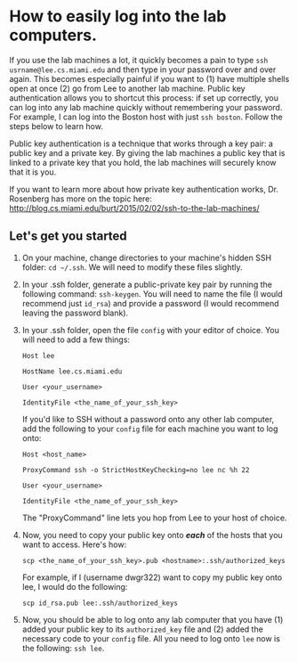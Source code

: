 # How to easily log into the lab computers.

If you use the lab machines a lot, it quickly becomes a pain to type `ssh usrname@lee.cs.miami.edu` and then type in your password over and over again. This becomes especially painful if you want to (1) have multiple shells open at once (2) go from Lee to another lab machine. Public key authentication allows you to shortcut this process: if set up correctly, you can log into any lab machine quickly without remembering your password. For example, I can log into the Boston host with just `ssh boston`. Follow the steps below to learn how.

Public key authentication is a technique that works through a key pair: a public key and a private key. By giving the lab machines a public key that is linked to a private key that you hold, the lab machines will securely know that it is you. 

If you want to learn more about how private key authentication works, Dr. Rosenberg has more on the topic here: http://blog.cs.miami.edu/burt/2015/02/02/ssh-to-the-lab-machines/


## Let's get you started

1. On your machine, change directories to your machine's hidden SSH folder: `cd ~/.ssh`. We will need to modify these files slightly.
2. In your .ssh folder, generate a public-private key pair by running the following command: `ssh-keygen`. You will need to name the file (I would recommend just `id_rsa`) and provide a password (I would recommend leaving the password blank).
3. In your .ssh folder, open the file `config` with your editor of choice. You will need to add a few things:

    ```
    Host lee

    HostName lee.cs.miami.edu

    User <your_username>

    IdentityFile <the_name_of_your_ssh_key>
    ```

    If you'd like to SSH without a password onto any other lab computer, add the following to your `config` file for each machine you want to log onto:

    ```
    Host <host_name>

    ProxyCommand ssh -o StrictHostKeyChecking=no lee nc %h 22

    User <your_username>

    IdentityFile <the_name_of_your_ssh_key>
    ```

    The "ProxyCommand" line lets you hop from Lee to your host of choice.

4. Now, you need to copy your public key onto **_each_** of the hosts that you want to access. Here's how:

    ```
    scp <the_name_of_your_ssh_key>.pub <hostname>:.ssh/authorized_keys
    ```

    For example, if I (username dwgr322) want to copy my public key onto lee, I would do the following: 
    
    ```
    scp id_rsa.pub lee:.ssh/authorized_keys
    ```
    
5. Now, you should be able to log onto any lab computer that you have (1) added your public key to its `authorized_key` file and (2) added the necessary code to your `config` file. All you need to log onto `lee` now is the following: `ssh lee`.
